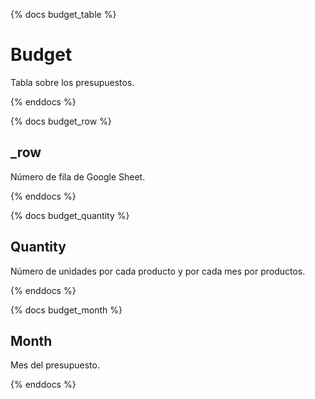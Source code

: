 {% docs budget_table %}

# Budget

Tabla sobre los presupuestos.

{% enddocs %}

{% docs budget_row %}

## _row

Número de fila de Google Sheet.

{% enddocs %}

{% docs budget_quantity %}

## Quantity

Número de unidades por cada producto y por cada mes por productos.

{% enddocs %}

{% docs budget_month %}

## Month

Mes del presupuesto.

{% enddocs %}

